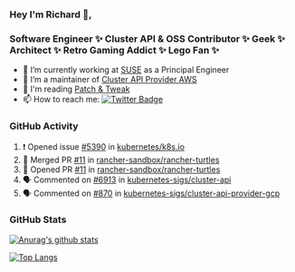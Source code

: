 ### Hey I'm Richard 👋, 

<h3 align="left">Software Engineer ✨ Cluster API & OSS Contributor ✨ Geek ✨ Architect ✨ Retro Gaming Addict ✨ Lego Fan ✨</h3>

- 🔭 I’m currently working at [SUSE](https://www.suse.com/) as a Principal Engineer
- 👯 I’m a maintainer of [Cluster API Provider AWS](https://github.com/kubernetes-sigs/cluster-api-provider-aws)
- 💬 I'm reading [Patch & Tweak](https://bjooks.com/products/patch-tweak-exploring-modular-synthesis)
- 📫 How to reach me: [![Twitter Badge](https://img.shields.io/badge/-@fruit_case-00acee?style=flat&logo=Twitter&logoColor=white)](https://twitter.com/intent/follow?screen_name=fruit_case "Follow on Twitter")

### GitHub Activity 

<!--START_SECTION:activity-->
1. ❗ Opened issue [#5390](https://github.com/kubernetes/k8s.io/issues/5390) in [kubernetes/k8s.io](https://github.com/kubernetes/k8s.io)
2. 🎉 Merged PR [#11](https://github.com/rancher-sandbox/rancher-turtles/pull/11) in [rancher-sandbox/rancher-turtles](https://github.com/rancher-sandbox/rancher-turtles)
3. 💪 Opened PR [#11](https://github.com/rancher-sandbox/rancher-turtles/pull/11) in [rancher-sandbox/rancher-turtles](https://github.com/rancher-sandbox/rancher-turtles)
4. 🗣 Commented on [#6913](https://github.com/kubernetes-sigs/cluster-api/issues/6913) in [kubernetes-sigs/cluster-api](https://github.com/kubernetes-sigs/cluster-api)
5. 🗣 Commented on [#870](https://github.com/kubernetes-sigs/cluster-api-provider-gcp/issues/870) in [kubernetes-sigs/cluster-api-provider-gcp](https://github.com/kubernetes-sigs/cluster-api-provider-gcp)
<!--END_SECTION:activity-->

### GitHub Stats

[![Anurag's github stats](https://github-readme-stats.vercel.app/api?username=richardcase&count_private=true&show_icons=true)](https://github.com/anuraghazra/github-readme-stats)

[![Top Langs](https://github-readme-stats.vercel.app/api/top-langs/?username=richardcase&hide=html&layout=compact)](https://github.com/anuraghazra/github-readme-stats)
